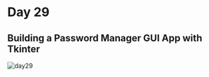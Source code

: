 # Day 29
## Building a Password Manager GUI App with Tkinter

![day29](https://github.com/diorithaliti/Python/assets/74361197/97e4e942-3082-417f-94d4-04a352cb1e8c)
